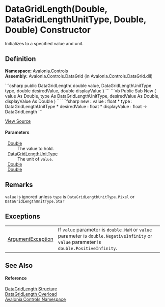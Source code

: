 # DataGridLength(Double, DataGridLengthUnitType, Double, Double) Constructor


Initializes to a specified value and unit.



## Definition
**Namespace:** <a href="N_Avalonia_Controls">Avalonia.Controls</a>  
**Assembly:** Avalonia.Controls.DataGrid (in Avalonia.Controls.DataGrid.dll)

<Tabs groupId="api-code-preview">
<TabItem value="csharp" label="C#">
```csharp
public DataGridLength(
	double value,
	DataGridLengthUnitType type,
	double desiredValue,
	double displayValue
)
```
</TabItem>
<TabItem value="vb" label="VB">
```vb
Public Sub New ( 
	value As Double,
	type As DataGridLengthUnitType,
	desiredValue As Double,
	displayValue As Double
)
```
</TabItem>
<TabItem value="fsharp" label="F#">
```fsharp
new : 
        value : float * 
        type : DataGridLengthUnitType * 
        desiredValue : float * 
        displayValue : float -> DataGridLength
```
</TabItem>
</Tabs>



<a href="https://github.com/AvaloniaUI/Avalonia/tree/master/src/Avalonia.Controls.DataGrid/DataGridLength.cs#L89" title="View the source code">View Source</a>



#### Parameters
<dl><dt>  <a href="https://learn.microsoft.com/dotnet/api/system.double" target="_blank" rel="noopener noreferrer">Double</a></dt><dd>The value to hold.</dd><dt>  <a href="T_Avalonia_Controls_DataGridLengthUnitType">DataGridLengthUnitType</a></dt><dd>The unit of <code>value</code>.</dd><dt>  <a href="https://learn.microsoft.com/dotnet/api/system.double" target="_blank" rel="noopener noreferrer">Double</a></dt><dd /><dt>  <a href="https://learn.microsoft.com/dotnet/api/system.double" target="_blank" rel="noopener noreferrer">Double</a></dt><dd /></dl>

## Remarks
`value` is ignored unless `type` is `DataGridLengthUnitType.Pixel` or `DataGridLengthUnitType.Star`

## Exceptions
<table>
<tr>
<td><a href="https://learn.microsoft.com/dotnet/api/system.argumentexception" target="_blank" rel="noopener noreferrer">ArgumentException</a></td>
<td>If <code>value</code> parameter is <code>double.NaN</code> or <code>value</code> parameter is <code>double.NegativeInfinity</code> or <code>value</code> parameter is <code>double.PositiveInfinity</code>.</td>
</tr>
</table>

## See Also


#### Reference
<a href="T_Avalonia_Controls_DataGridLength">DataGridLength Structure</a>  
<a href="Overload_Avalonia_Controls_DataGridLength__ctor">DataGridLength Overload</a>  
<a href="N_Avalonia_Controls">Avalonia.Controls Namespace</a>  

